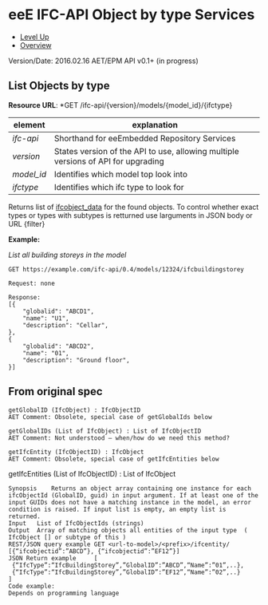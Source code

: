 # eeE IFC-API Object by type Services #

* [Level Up](../README.md)
* [Overview](./README.md)

Version/Date: 2016.02.16 AET/EPM  API v0.1+ (in progress)

## List Objects by type

**Resource URL**: *GET /ifc-api/{version}/models/{model_id}/{ifctype}

element | explanation
--------|-----------|
*ifc-api*	|Shorthand for eeEmbedded Repository Services |
*version*	|States version of the API to use, allowing multiple versions of API for upgrading |
*model_id*	|Identifies which model top look into |
*ifctype*	|Identifies which ifc type to look for |

Returns list of [ifcobject_data](./schemata/ifcobject_data.md) for the found objects. 
To control whether exact types or types with subtypes is retturned use larguments in JSON body or URL {filter} 

**Example:**

*List all building storeys in the model*

```
GET https://example.com/ifc-api/0.4/models/12324/ifcbuildingstorey

Request: none

Response:
[{
    "globalid": "ABCD1",
    "name": "U1",
    "description": "Cellar",
},
{
    "globalid": "ABCD2",
    "name": "01",
    "description": "Ground floor",
}]
```


## From original spec


```
getGlobalID (IfcObject) : IfcObjectID
AET Comment: Obsolete, special case of getGlobalIds below

getGlobalIDs (List of IfcObject) : List of IfcObjectID
AET Comment: Not understood – when/how do we need this method?

getIfcEntity (IfcObjectID) : IfcObject
AET Comment: Obsolete, special case of getIfcEntities below
```

getIfcEntities (List of IfcObjectID) : List of IfcObject

```
Synopsis 	Returns an object array containing one instance for each ifcObjectId (GlobalID, guid) in input argument. If at least one of the input GUIDs does not have a matching instance in the model, an error condition is raised. If input list is empty, an empty list is returned. 
Input 	List of IfcObjectIds (strings) 
Output 	Array of matching objects all entities of the input type  ( IfcObject [] or subtype of this ) 
REST/JSON query example	GET <url-to-model>/<prefix>/ifcentity/
[{“ifcobjectid”:”ABCD”}, {“ifcobjectid”:”EF12”}]
JSON Return example 	[
 {“IfcType”:“IfcBuildingStorey”,”GlobalID”:”ABCD”,“Name”:”01”,..},
 {“IfcType”:“IfcBuildingStorey”,”GlobalID”:”EF12”,“Name”:”02”,..}
]
Code example:
Depends on programming language
```
